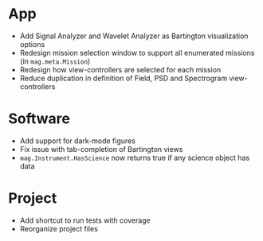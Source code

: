 # App

- Add Signal Analyzer and Wavelet Analyzer as Bartington visualization options
- Redesign mission selection window to support all enumerated missions (in `mag.meta.Mission`)
- Redesign how view-controllers are selected for each mission
- Reduce duplication in definition of Field, PSD and Spectrogram view-controllers

# Software

- Add support for dark-mode figures
- Fix issue with tab-completion of Bartington views
- `mag.Instrument.HasScience` now returns true if any science object has data

# Project

- Add shortcut to run tests with coverage
- Reorganize project files
